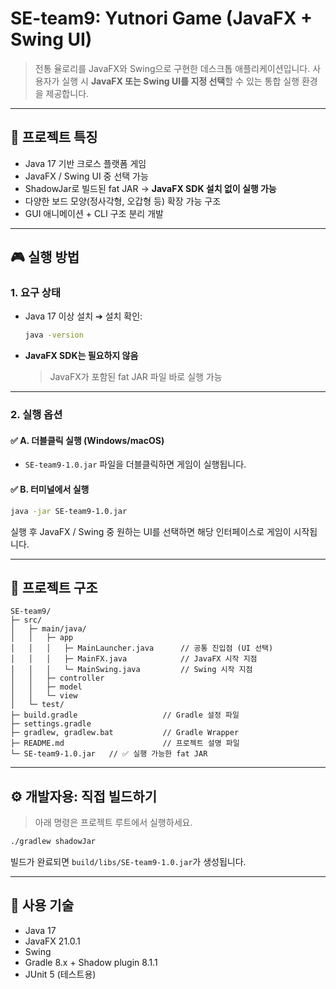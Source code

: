 # SE-team9: Yutnori Game (JavaFX + Swing UI)

> 전통 율로리를 JavaFX와 Swing으로 구현한 데스크톱 애플리케이션입니다.
> 사용자가 실행 시 **JavaFX 또는 Swing UI를 지정 선택**할 수 있는 통합 실행 환경을 제공합니다.

---

## 📌 프로젝트 특징

* Java 17 기반 크로스 플랫폼 게임
* JavaFX / Swing UI 중 선택 가능
* ShadowJar로 빌드된 fat JAR → **JavaFX SDK 설치 없이 실행 가능**
* 다양한 보드 모양(정사각형, 오갑형 등) 확장 가능 구조
* GUI 애니메이션 + CLI 구조 분리 개발

---

## 🎮 실행 방법

### 1. 요구 상태

* Java 17 이상 설치
  ➔ 설치 확인:

  ```bash
  java -version
  ```

* **JavaFX SDK는 필요하지 않음**

  > JavaFX가 포함된 fat JAR 파일 바로 실행 가능

---

### 2. 실행 옵션

#### ✅ A. 더블클릭 실행 (Windows/macOS)

* `SE-team9-1.0.jar` 파일을 더블클릭하면 게임이 실행됩니다.

#### ✅ B. 터미널에서 실행

```bash
java -jar SE-team9-1.0.jar
```

실행 후 JavaFX / Swing 중 원하는 UI를 선택하면 해당 인터페이스로 게임이 시작됩니다.

---

## 📁 프로젝트 구조

```
SE-team9/
├─ src/
│   ├─ main/java/
│   │   ├─ app
│   │   │   ├─ MainLauncher.java      // 공통 진입점 (UI 선택)
│   │   │   ├─ MainFX.java            // JavaFX 시작 지점
│   │   │   └─ MainSwing.java         // Swing 시작 지점
│   │   ├─ controller
│   │   ├─ model
│   │   └─ view
│   └─ test/   
├─ build.gradle                   // Gradle 설정 파일
├─ settings.gradle
├─ gradlew, gradlew.bat           // Gradle Wrapper
├─ README.md                      // 프로젝트 설명 파일
└─ SE-team9-1.0.jar   // ✅ 실행 가능한 fat JAR
```

---

## ⚙️ 개발자용: 직접 빌드하기

> 아래 명령은 프로젝트 루트에서 실행하세요.

```bash
./gradlew shadowJar
```

빌드가 완료되면 `build/libs/SE-team9-1.0.jar`가 생성됩니다.

---

## 📜 사용 기술

* Java 17
* JavaFX 21.0.1
* Swing
* Gradle 8.x + Shadow plugin 8.1.1
* JUnit 5 (테스트용)